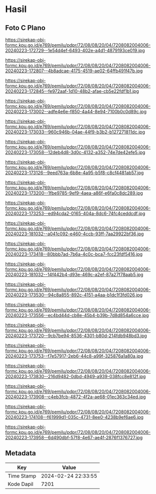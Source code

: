 # Hasil

## Foto C Plano

https://sirekap-obj-formc.kpu.go.id/e769/pemilu/pdpr/72/08/08/20/04/7208082004006-20240223-172729--1e54d4ef-6493-402e-a4d1-4879193ce019.jpg

https://sirekap-obj-formc.kpu.go.id/e769/pemilu/pdpr/72/08/08/20/04/7208082004006-20240223-172807--4b8adcae-4175-4519-ae02-64ffb491f47b.jpg

https://sirekap-obj-formc.kpu.go.id/e769/pemilu/pdpr/72/08/08/20/04/7208082004006-20240223-172845--fe972aaf-1d10-48b2-afae-cb5e22fdf1b1.jpg

https://sirekap-obj-formc.kpu.go.id/e769/pemilu/pdpr/72/08/08/20/04/7208082004006-20240223-173002--adfe4e6e-f850-4a44-8e94-7100b0c0d89c.jpg

https://sirekap-obj-formc.kpu.go.id/e769/pemilu/pdpr/72/08/08/20/04/7208082004006-20240223-173033--960c946b-04ae-44f9-b3b2-b127271811dc.jpg

https://sirekap-obj-formc.kpu.go.id/e769/pemilu/pdpr/72/08/08/20/04/7208082004006-20240223-173058--12deb4d8-3d0c-4132-a352-74e7de42efe5.jpg

https://sirekap-obj-formc.kpu.go.id/e769/pemilu/pdpr/72/08/08/20/04/7208082004006-20240223-173126--9eed763a-6b8e-4a95-b5f8-c8cf4481ab57.jpg

https://sirekap-obj-formc.kpu.go.id/e769/pemilu/pdpr/72/08/08/20/04/7208082004006-20240223-173200--1fbe9785-9ef9-4aea-a86f-e6fa0c8dc289.jpg

https://sirekap-obj-formc.kpu.go.id/e769/pemilu/pdpr/72/08/08/20/04/7208082004006-20240223-173253--ed94cda2-0165-404a-8dc6-74fc4ceddcdf.jpg

https://sirekap-obj-formc.kpu.go.id/e769/pemilu/pdpr/72/08/08/20/04/7208082004006-20240223-181032--a041c092-e460-4ccb-93ff-7aa29922bf36.jpg

https://sirekap-obj-formc.kpu.go.id/e769/pemilu/pdpr/72/08/08/20/04/7208082004006-20240223-173418--80bbb7ad-7b6a-4c0c-bca7-fcc23fdf5416.jpg

https://sirekap-obj-formc.kpu.go.id/e769/pemilu/pdpr/72/08/08/20/04/7208082004006-20240223-181032--14f442b4-d93e-469c-a2ef-87a27f78aab5.jpg

https://sirekap-obj-formc.kpu.go.id/e769/pemilu/pdpr/72/08/08/20/04/7208082004006-20240223-173530--94c8a855-892c-4151-a4aa-b1dc1f3fd026.jpg

https://sirekap-obj-formc.kpu.go.id/e769/pemilu/pdpr/72/08/08/20/04/7208082004006-20240223-173556--ec4bd44d-cb8e-45b4-b39b-7d8d854a6cce.jpg

https://sirekap-obj-formc.kpu.go.id/e769/pemilu/pdpr/72/08/08/20/04/7208082004006-20240223-173720--9cb7be94-8536-4301-b80d-214fdb948bd3.jpg

https://sirekap-obj-formc.kpu.go.id/e769/pemilu/pdpr/72/08/08/20/04/7208082004006-20240223-173753--f7e57917-2eb6-44c8-a99f-325876a1a80a.jpg

https://sirekap-obj-formc.kpu.go.id/e769/pemilu/pdpr/72/08/08/20/04/7208082004006-20240223-173830--216d9482-0dbd-4949-a939-038fcc8e812f.jpg

https://sirekap-obj-formc.kpu.go.id/e769/pemilu/pdpr/72/08/08/20/04/7208082004006-20240223-173908--c4eb3fcb-4872-4f2a-ae68-01ec363c34ed.jpg

https://sirekap-obj-formc.kpu.go.id/e769/pemilu/pdpr/72/08/08/20/04/7208082004006-20240223-174108--f61999d1-035c-4731-8ee0-4238b9ef6ae6.jpg

https://sirekap-obj-formc.kpu.go.id/e769/pemilu/pdpr/72/08/08/20/04/7208082004006-20240223-173958--6d490dbf-57f8-4e67-ae4f-2876f1376727.jpg


## Metadata

| Key        | Value               |
| ---------- | ------------------- |
| Time Stamp | 2024-02-24 22:33:55 |
| Kode Dapil | 7201                |




